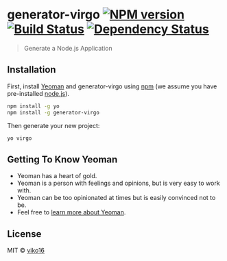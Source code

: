 # generator-virgo [![NPM version][npm-image]][npm-url] [![Build Status][travis-image]][travis-url] [![Dependency Status][daviddm-image]][daviddm-url]
> Generate a Node.js Application

## Installation

First, install [Yeoman](http://yeoman.io) and generator-virgo using [npm](https://www.npmjs.com/) (we assume you have pre-installed [node.js](https://nodejs.org/)).

```bash
npm install -g yo
npm install -g generator-virgo
```

Then generate your new project:

```bash
yo virgo
```

## Getting To Know Yeoman

 * Yeoman has a heart of gold.
 * Yeoman is a person with feelings and opinions, but is very easy to work with.
 * Yeoman can be too opinionated at times but is easily convinced not to be.
 * Feel free to [learn more about Yeoman](http://yeoman.io/).

## License

MIT © [viko16](https://github.com/viko16)


[npm-image]: https://badge.fury.io/js/generator-virgo.svg
[npm-url]: https://npmjs.org/package/generator-virgo
[travis-image]: https://travis-ci.org/viko16/generator-virgo.svg?branch=master
[travis-url]: https://travis-ci.org/viko16/generator-virgo
[daviddm-image]: https://david-dm.org/viko16/generator-virgo.svg?theme=shields.io
[daviddm-url]: https://david-dm.org/viko16/generator-virgo
